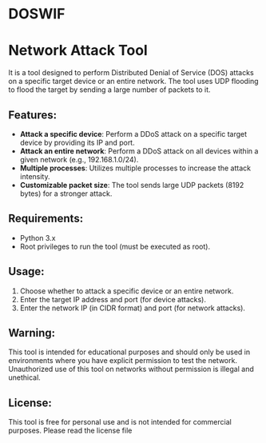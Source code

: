 # DOSWIF
# Network Attack Tool

It is a tool designed to perform 
Distributed Denial of Service (DOS)
attacks on a specific target device 
or an entire network. The tool uses 
UDP flooding to flood the target by 
sending a large number of packets to 
it.

## Features:
- **Attack a specific device**: Perform a DDoS attack on a specific target device by providing its IP and port.
- **Attack an entire network**: Perform a DDoS attack on all devices within a given network (e.g., 192.168.1.0/24).
- **Multiple processes**: Utilizes multiple processes to increase the attack intensity.
- **Customizable packet size**: The tool sends large UDP packets (8192 bytes) for a stronger attack.

## Requirements:
- Python 3.x
- Root privileges to run the tool (must be executed as root).

## Usage:
1. Choose whether to attack a specific device or an entire network.
2. Enter the target IP address and port (for device attacks).
3. Enter the network IP (in CIDR format) and port (for network attacks).

## Warning:
This tool is intended for educational purposes and should only be used in environments where you have explicit permission to test the network. Unauthorized use of this tool on networks without permission is illegal and unethical.

## License:
This tool is free for personal use and is not intended for commercial purposes. Please read the license file

